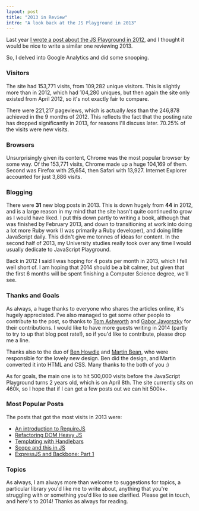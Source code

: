 ```yaml
---
layout: post
title: "2013 in Review"
intro: "A look back at the JS Playground in 2013"
---
```


Last year [I wrote a post about the JS Playground in 2012](/blog/2013/01/2012-in-review/), and I thought it would be nice to write a similar one reviewing 2013.

So, I delved into Google Analytics and did some snooping.

### Visitors

The site had 153,771 visits, from 109,282 unique visitors. This is slightly more than in 2012, which had 104,280 uniques, but then again the site only existed from April 2012, so it's not exactly fair to compare.

There were 221,217 pageviews, which is actually _less_ than the 246,878 achieved in the 9 months of 2012. This reflects the fact that the posting rate has dropped significantly in 2013, for reasons I'll discuss later. 70.25% of the visits were new visits.

### Browsers

Unsurprisingly given its content, Chrome was the most popular browser by some way. Of the 153,771 visits, Chrome made up a huge 104,169 of them. Second was Firefox with 25,654, then Safari with 13,927. Internet Explorer accounted for just 3,886 visits.

### Blogging

There were __31__ new blog posts in 2013. This is down hugely from __44__ in 2012, and is a large reason in my mind that the site hasn't quite continued to grow as I would have liked. I put this down partly to writing a book, although that was finished by February 2013, and down to transitioning at work into doing a lot more Ruby work (I was primarily a Ruby developer), and doing little JavaScript daily. This didn't give me tonnes of ideas for content. In the second half of 2013, my University studies really took over any time I would usually dedicate to JavaScript Playground.

Back in 2012 I said I was hoping for 4 posts per month in 2013, which I fell well short of. I am hoping that 2014 should be a bit calmer, but given that the first 6 months will be spent finishing a Computer Science degree, we'll see.

### Thanks and Goals
As always, a huge thanks to everyone who shares the articles online, it's hugely appreciated. I've also managed to get some other people to contribute to the post, so thanks to [Tom Ashworth](http://twitter.com/phuu) and [Gabor Javorszky](http://twitter.com/javorszky) for their contributions. I would like to have more guests writing in 2014 (partly to try to up that blog post rate!), so if you'd like to contribute, please drop me a line.

Thanks also to the duo of [Ben Howdle](http://twitter.com/benhowdle) and [Martin Bean](http://twitter.com/martinbean), who were responsible for the lovely new design. Ben did the design, and Martin converted it into HTML and CSS. Many thanks to the both of you :)

As for goals, the main one is to hit 500,000 visits before the JavaScript Playground turns 2 years old, which is on April 8th. The site currently sits on 460k, so I hope that if I can get a few posts out we can hit 500k+.

### Most Popular Posts

The posts that got the most visits in 2013 were:

- [An introduction to RequireJS](/blog/2012/07/requirejs-amd-tutorial-introduction/)
- [Refactoring DOM Heavy JS](/blog/2013/06/refactoring-js/)
- [Templating with Handlebars](/blog/2012/05/javascript-templating-handlebars-tutorial/)
- [Scope and this in JS](/blog/2012/04/javascript-variable-scope-this/)
- [ExpressJS and Backbone: Part 1](/blog/2013/02/express-backbone-application-part1/)

### Topics

As always, I am always more than welcome to suggestions for topics, a particular library you'd like me to write about, anything that you're struggling with or something you'd like to see clarified. Please get in touch, and here's to 2014! Thanks as always for reading.




